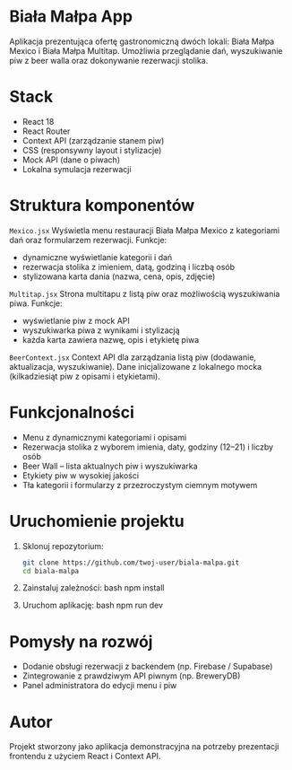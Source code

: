 # Biała Małpa App

Aplikacja prezentująca ofertę gastronomiczną dwóch lokali: Biała Małpa Mexico i Biała Małpa Multitap. Umożliwia przeglądanie dań, wyszukiwanie piw z beer walla oraz dokonywanie rezerwacji stolika.

# Stack
- React 18
- React Router
- Context API (zarządzanie stanem piw)
- CSS (responsywny layout i stylizacje)
- Mock API (dane o piwach)
- Lokalna symulacja rezerwacji

# Struktura komponentów

`Mexico.jsx`
Wyświetla menu restauracji Biała Małpa Mexico z kategoriami dań oraz formularzem rezerwacji.
Funkcje:
- dynamiczne wyświetlanie kategorii i dań
- rezerwacja stolika z imieniem, datą, godziną i liczbą osób
- stylizowana karta dania (nazwa, cena, opis, zdjęcie)


`Multitap.jsx`
Strona multitapu z listą piw oraz możliwością wyszukiwania piwa.
Funkcje:
- wyświetlanie piw z mock API
- wyszukiwarka piwa z wynikami i stylizacją
- każda karta zawiera nazwę, opis i etykietę piwa


`BeerContext.jsx`
Context API dla zarządzania listą piw (dodawanie, aktualizacja, wyszukiwanie). Dane inicjalizowane z lokalnego mocka (kilkadziesiąt piw z opisami i etykietami).


# Funkcjonalności

- Menu z dynamicznymi kategoriami i opisami
- Rezerwacja stolika z wyborem imienia, daty, godziny (12–21) i liczby osób
- Beer Wall – lista aktualnych piw i wyszukiwarka
- Etykiety piw w wysokiej jakości
- Tła kategorii i formularzy z przezroczystym ciemnym motywem


# Uruchomienie projektu

1. Sklonuj repozytorium:
   ```bash
   git clone https://github.com/twoj-user/biala-malpa.git
   cd biala-malpa

2. Zainstaluj zależności:
bash
   npm install

3. Uruchom aplikację:
bash
   npm run dev


# Pomysły na rozwój
- Dodanie obsługi rezerwacji z backendem (np. Firebase / Supabase)
- Zintegrowanie z prawdziwym API piwnym (np. BreweryDB)
- Panel administratora do edycji menu i piw



# Autor
Projekt stworzony jako aplikacja demonstracyjna na potrzeby prezentacji frontendu z użyciem React i Context API.
